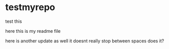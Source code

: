 # testmyrepo
test this

here
this is my readme file

here is another update as well
it doesnt really stop between spaces does it?

